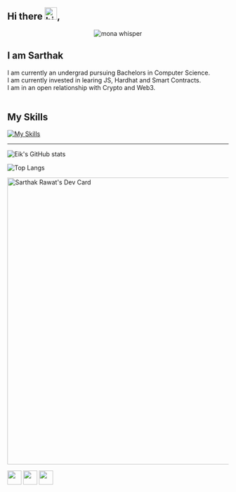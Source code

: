## Hi there <img src="https://user-images.githubusercontent.com/1303154/88677602-1635ba80-d120-11ea-84d8-d263ba5fc3c0.gif" width="28px" height="28px" alt="hi">, 

<p align="center"><img src="https://github.githubassets.com/images/mona-whisper.gif" alt="mona whisper" /></p>

<h2> I am Sarthak</h2>
I am currently an undergrad pursuing Bachelors in Computer Science.<br>
I am currently invested in learing JS, Hardhat and Smart Contracts. <br>
I am in an open relationship with Crypto and Web3. <br>
<br>

<h2> My Skills </h2>

[![My Skills](https://skillicons.dev/icons?i=solidity,react,redux,ipfs,astro,nextjs,firebase,supabase,git,graphql,mongodb,nodejs,html,css,bootstrap,c,cpp,vscode,postman&perline=7&theme=light)](https://skillicons.dev)
<br>
<hr>

![Eik's GitHub stats](https://github-readme-stats.vercel.app/api?username=eik-1&show_icons=true&theme=radical)

![Top Langs](https://github-readme-stats.vercel.app/api/top-langs/?username=eik-1&langs_count=5)

<a href="https://app.daily.dev/sarthakrawat"><img src="https://api.daily.dev/devcards/v2/tcAdQxN9NFV4dtcSOrnoD.png?type=wide&r=wjp" width="652" alt="Sarthak Rawat's Dev Card"/></a>

[<img height="32" width="32" src="https://cdn.simpleicons.org/instagram/dcd0ff"/>](https://www.instagram.com/eik.crimes/)     [<img height="32" width="32" src="https://cdn.simpleicons.org/twitter/dcd0ff"/>](https://twitter.com/sarthakrawatbiz)      [<img height="32" width="32" src="https://cdn.simpleicons.org/linkedin/dcd0ff"/>](https://www.linkedin.com/in/sarthak-raw-eth/)
